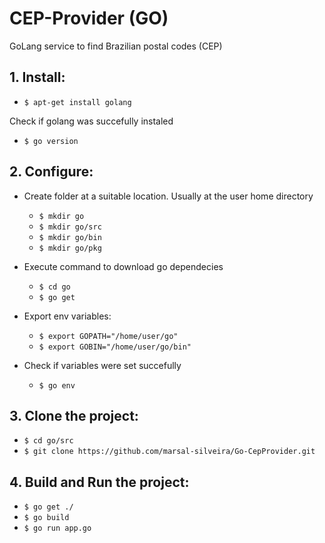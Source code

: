 # CEP-Provider (GO)
GoLang service to find Brazilian postal codes (CEP)

## 1. Install:
  - `$ apt-get install golang`

Check if golang was succefully instaled
  - `$ go version`

## 2. Configure:
- Create folder at a suitable location. Usually at the user home directory
  - `$ mkdir go`
  - `$ mkdir go/src`
  - `$ mkdir go/bin`
  - `$ mkdir go/pkg`

- Execute command to download go dependecies
  - `$ cd go`
  - `$ go get`

- Export env variables:
  - `$ export GOPATH="/home/user/go"`
  - `$ export GOBIN="/home/user/go/bin"`

- Check if variables were set succefully
  - `$ go env`

## 3. Clone the project:
  - `$ cd go/src`
  - `$ git clone https://github.com/marsal-silveira/Go-CepProvider.git`

## 4. Build and Run the project:
  - `$ go get ./`
  - `$ go build`
  - `$ go run app.go`
